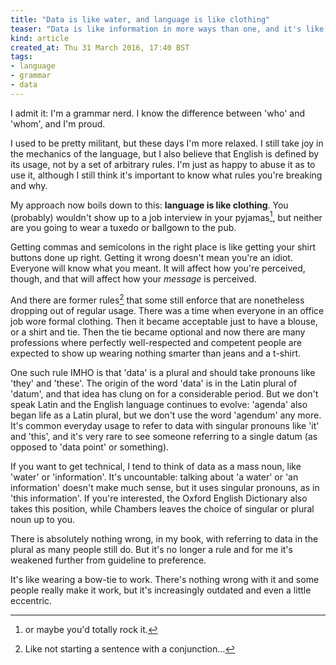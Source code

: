 ```yaml
---
title: "Data is like water, and language is like clothing"
teaser: "Data is like information in more ways than one, and it's like water too"
kind: article
created_at: Thu 31 March 2016, 17:40 BST
tags:
- language
- grammar
- data
---
```


I admit it: I'm a grammar nerd.  I know the difference between 'who' and 'whom', and I'm proud.

I used to be pretty militant, but these days I'm more relaxed.  I still take joy in the mechanics of the language, but I also believe that English is defined by its usage, not by a set of arbitrary rules.  I'm just as happy to abuse it as to use it, although I still think it's important to know what rules you're breaking and why.

My approach now boils down to this: **language is like clothing**.  You (probably) wouldn't show up to a job interview in your pyjamas[^2], but neither are you going to wear a tuxedo or ballgown to the pub.

Getting commas and semicolons in the right place is like getting your shirt buttons done up right.  Getting it wrong doesn't mean you're an idiot.  Everyone will know what you meant.  It will affect how you're perceived, though, and that will affect how your *message* is perceived.

And there are former rules[^1] that some still enforce that are nonetheless dropping out of regular usage.  There was a time when everyone in an office job wore formal clothing.  Then it became acceptable just to have a blouse, or a shirt and tie.  Then the tie became optional and now there are many professions where perfectly well-respected and competent people are expected to show up wearing nothing smarter than jeans and a t-shirt.

[^1]: Like not starting a sentence with a conjunction...

One such rule IMHO is that 'data' is a plural and should take pronouns like 'they' and 'these'.  The origin of the word 'data' is in the Latin plural of 'datum', and that idea has clung on for a considerable period.  But we don't speak Latin and the English language continues to evolve: 'agenda' also began life as a Latin plural, but we don't use the word 'agendum' any more.  It's common everyday usage to refer to data with singular pronouns like 'it' and 'this', and it's very rare to see someone referring to a single datum (as opposed to 'data point' or something).

If you want to get technical, I tend to think of data as a mass noun, like 'water' or 'information'.  It's uncountable: talking about 'a water' or 'an information' doesn't make much sense, but it uses singular pronouns, as in 'this information'.  If you're interested, the Oxford English Dictionary also takes this position, while Chambers leaves the choice of singular or plural noun up to you.

There is absolutely nothing wrong, in my book, with referring to data in the plural as many people still do.  But it's no longer a rule and for me it's weakened further from guideline to preference.

It's like wearing a bow-tie to work. There's nothing wrong with it and some people really make it work, but it's increasingly outdated and even a little eccentric.

[^2]: or maybe you'd totally rock it.
